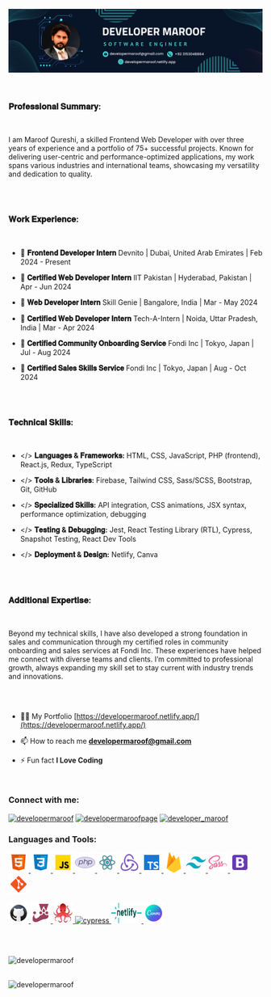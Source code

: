 ![Devloper Maroof](/banner.png)

<br>

<h3>𝐏𝐫𝐨𝐟𝐞𝐬𝐬𝐢𝐨𝐧𝐚𝐥 𝐒𝐮𝐦𝐦𝐚𝐫𝐲:</h3>

<br>

I am Maroof Qureshi, a skilled Frontend Web Developer with over three years of experience and a portfolio of 75+ successful projects. Known for delivering user-centric and performance-optimized applications, my work spans various industries and international teams, showcasing my versatility and dedication to quality.

<br><br>

<h3>𝐖𝐨𝐫𝐤 𝐄𝐱𝐩𝐞𝐫𝐢𝐞𝐧𝐜𝐞:</h3>

<br>

- 💼 **𝐅𝐫𝐨𝐧𝐭𝐞𝐧𝐝 𝐃𝐞𝐯𝐞𝐥𝐨𝐩𝐞𝐫 𝐈𝐧𝐭𝐞𝐫𝐧**
  Devnito | Dubai, United Arab Emirates | Feb 2024 - Present

- 💼 **𝐂𝐞𝐫𝐭𝐢𝐟𝐢𝐞𝐝 𝐖𝐞𝐛 𝐃𝐞𝐯𝐞𝐥𝐨𝐩𝐞𝐫 𝐈𝐧𝐭𝐞𝐫𝐧**
  IIT Pakistan | Hyderabad, Pakistan | Apr - Jun 2024

- 💼 **𝐖𝐞𝐛 𝐃𝐞𝐯𝐞𝐥𝐨𝐩𝐞𝐫 𝐈𝐧𝐭𝐞𝐫𝐧**
  Skill Genie | Bangalore, India | Mar - May 2024

- 💼 **𝐂𝐞𝐫𝐭𝐢𝐟𝐢𝐞𝐝 𝐖𝐞𝐛 𝐃𝐞𝐯𝐞𝐥𝐨𝐩𝐞𝐫 𝐈𝐧𝐭𝐞𝐫𝐧**
  Tech-A-Intern | Noida, Uttar Pradesh, India | Mar - Apr 2024

- 💼 **𝐂𝐞𝐫𝐭𝐢𝐟𝐢𝐞𝐝 𝐂𝐨𝐦𝐦𝐮𝐧𝐢𝐭𝐲 𝐎𝐧𝐛𝐨𝐚𝐫𝐝𝐢𝐧𝐠 𝐒𝐞𝐫𝐯𝐢𝐜𝐞**
  Fondi Inc | Tokyo, Japan | Jul - Aug 2024

- 💼 **𝐂𝐞𝐫𝐭𝐢𝐟𝐢𝐞𝐝 𝐒𝐚𝐥𝐞𝐬 𝐒𝐤𝐢𝐥𝐥𝐬 𝐒𝐞𝐫𝐯𝐢𝐜𝐞**
  Fondi Inc | Tokyo, Japan | Aug - Oct 2024

  <br><br>

<h3>𝐓𝐞𝐜𝐡𝐧𝐢𝐜𝐚𝐥 𝐒𝐤𝐢𝐥𝐥𝐬:</h3>

<br>

- </> **𝐋𝐚𝐧𝐠𝐮𝐚𝐠𝐞𝐬 & 𝐅𝐫𝐚𝐦𝐞𝐰𝐨𝐫𝐤𝐬:**
  HTML, CSS, JavaScript, PHP (frontend), React.js, Redux, TypeScript

- </> **𝐓𝐨𝐨𝐥𝐬 & 𝐋𝐢𝐛𝐫𝐚𝐫𝐢𝐞𝐬:**
  Firebase, Tailwind CSS, Sass/SCSS, Bootstrap, Git, GitHub

- </> **𝐒𝐩𝐞𝐜𝐢𝐚𝐥𝐢𝐳𝐞𝐝 𝐒𝐤𝐢𝐥𝐥𝐬:**
  API integration, CSS animations, JSX syntax, performance optimization, debugging

- </> **𝐓𝐞𝐬𝐭𝐢𝐧𝐠 & 𝐃𝐞𝐛𝐮𝐠𝐠𝐢𝐧𝐠:**
  Jest, React Testing Library (RTL), Cypress, Snapshot Testing, React Dev Tools

- </> **𝐃𝐞𝐩𝐥𝐨𝐲𝐦𝐞𝐧𝐭 & 𝐃𝐞𝐬𝐢𝐠𝐧:**
  Netlify, Canva

<br><br>

<h3>𝐀𝐝𝐝𝐢𝐭𝐢𝐨𝐧𝐚𝐥 𝐄𝐱𝐩𝐞𝐫𝐭𝐢𝐬𝐞:</h3>

<br>

Beyond my technical skills, I have also developed a strong foundation in sales and communication through my certified roles in community onboarding and sales services at Fondi Inc. These experiences have helped me connect with diverse teams and clients. I’m committed to professional growth, always expanding my skill set to stay current with industry trends and innovations.

<br><br>

- 👨‍💻 My Portfolio [https://developermaroof.netlify.app/](https://developermaroof.netlify.app/)

- 📫 How to reach me **developermaroof@gmail.com**

- ⚡ Fun fact **I Love Coding**

<br>

<h3 align="left">Connect with me:</h3>
<p align="left">
<a href="https://linkedin.com/in/developermaroof" target="blank"><img align="center" src="https://raw.githubusercontent.com/rahuldkjain/github-profile-readme-generator/master/src/images/icons/Social/linked-in-alt.svg" alt="developermaroof" height="30" width="40" /></a>
<a href="https://fb.com/developermaroofpage" target="blank"><img align="center" src="https://raw.githubusercontent.com/rahuldkjain/github-profile-readme-generator/master/src/images/icons/Social/facebook.svg" alt="developermaroofpage" height="30" width="40" /></a>
<a href="https://instagram.com/developer_maroof" target="blank"><img align="center" src="https://raw.githubusercontent.com/rahuldkjain/github-profile-readme-generator/master/src/images/icons/Social/instagram.svg" alt="developer_maroof" height="30" width="40" /></a>
</p>

<h3 align="left">Languages and Tools:</h3>
<p align="left">

  <a href="https://www.w3schools.com/html/" target="_blank" rel="noreferrer">
    <img src="/skills/html.svg" alt="html" width="40" height="40"/> 
  </a>

  <a href="https://www.w3schools.com/css/" target="_blank" rel="noreferrer">
    <img src="/skills/css.svg" alt="css" width="40" height="40"/> 
  </a>

  <a href="https://www.w3schools.com/js/" target="_blank" rel="noreferrer">
    <img src="/skills/javascript.svg" alt="javascript" width="40" height="40"/> 
  </a>

  <a href="https://www.php.net/" target="_blank" rel="noreferrer">
    <img src="/skills/php.svg" alt="php" width="40" height="40"/> 
  </a>

  <a href="https://react.dev/" target="_blank" rel="noreferrer">
    <img src="/skills/react.svg" alt="react" width="40" height="40"/> 
  </a>

  <a href="https://redux.js.org/" target="_blank" rel="noreferrer">
    <img src="/skills/redux.svg" alt="redux" width="40" height="40"/> 
  </a>

  <a href="https://www.typescriptlang.org/" target="_blank" rel="noreferrer">
    <img src="/skills/typescript.svg" alt="typescript" width="40" height="40"/> 
  </a>

  <a href="https://firebase.google.com/" target="_blank" rel="noreferrer">
    <img src="/skills/firebase.png" alt="firebase" width="40" height="40"/> 
  </a>

  <a href="https://tailwindui.com/" target="_blank" rel="noreferrer">
    <img src="/skills/tailwind.svg" alt="tailwindcss" width="40" height="40"/> 
  </a>

  <a href="https://sass-lang.com/" target="_blank" rel="noreferrer">
    <img src="/skills/sass.svg" alt="sass/scss" width="40" height="40"/> 
  </a>

  <a href="https://getbootstrap.com" target="_blank" rel="noreferrer">
    <img src="/skills/bootstrap.svg" alt="bootstrap" width="40" height="40"/> 
  </a>

  <a href="https://git-scm.com/" target="_blank" rel="noreferrer">
    <img src="/skills/git.svg" alt="git" width="40" height="40"/> 
  </a>

</p>

<p>

  <a href="https://github.com/" target="_blank" rel="noreferrer">
    <img src="/skills/github.png" alt="github" width="40" height="40"/> 
  </a>

  <a href="https://jestjs.io/" target="_blank" rel="noreferrer">
    <img src="/skills/jest.svg" alt="jest" width="40" height="40"/> 
  </a>

  <a href="https://testing-library.com/" target="_blank" rel="noreferrer">
    <img src="/skills/rtl.png" alt="react-testing-library" width="40" height="40"/> 
  </a>

  <a href="https://www.cypress.io/" target="_blank" rel="noreferrer">
    <img src="https://encrypted-tbn0.gstatic.com/images?q=tbn:ANd9GcSsKQ7V32n674Gg7oInLiVmEsmM-obBT6lavg&s" alt="cypress" width="40" height="40"/> 
  </a>

  <a href="https://www.netlify.com/" target="_blank" rel="noreferrer">
    <img src="/skills/netlify.png" alt="netkify" width="60" height="40"/> 
  </a>

  <a href="https://www.canva.com/" target="_blank" rel="noreferrer">
    <img src="/skills/canva.svg" alt="canva" width="40" height="40"/> 
  </a>

</p>
  <br><br>
<p><img align="left" src="https://github-readme-stats.vercel.app/api/top-langs?username=developermaroof&show_icons=true&locale=en&layout=compact" alt="developermaroof" /></p>
<br><br>
<p align="left"> <img src="https://komarev.com/ghpvc/?username=developermaroof&label=Profile%20views&color=0e75b6&style=flat" alt="developermaroof" /> </p>
